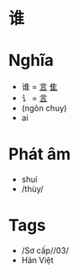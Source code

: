 # 谁

# Nghĩa
* 谁 = [言](言.md) [隹](隹.md)
* 讠 = [言](言.md)
* (ngôn chuy)
* ai

# Phát âm
* shuí
*  /thùy/

# Tags
* /Sơ cấp//03/
*  Hán Việt

<script>window.HANZI_FIELD='谁';</script>
